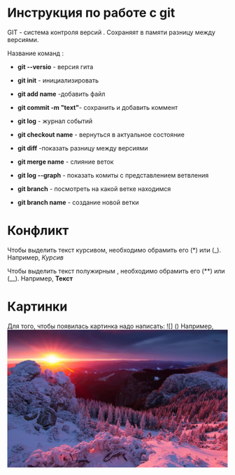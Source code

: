 # Инструкция по работе с git

GIT - система контроля версий . Сохраняят в памяти разницу между версиями.

Название команд :
* __git --versio__  - версия гита 
* __git init__ - инициализировать 
* __git add name__ -добавить файл
* __git commit -m "text"__- сохранить и добавить коммент
* __git log__ - журнал событий
* __git checkout name__ - вернуться в актуальное состояние  
* __git diff__ -показать разницу между версиями

* __git merge name__ - слияние веток
* __git log --graph__ - показать комиты с представлением ветвления 
* __git branch__ - посмотреть на какой ветке находимся 
* __git branch name__ - создание новой ветки 

# Конфликт
Чтобы выделить текст курсивом, необходимо обрамить его (*) или (_). Например, *Курсив* 

Чтобы выделить текст полужирным , необходимо обрамить его (**) или (__). Например, __Текст__ 

# Картинки

Для того, чтобы появилась картинка надо написать: 
![] () Например, 
![картинка](priroda.jpg)




